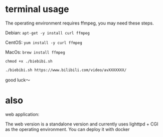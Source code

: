 

terminal usage 
==============

The operating environment requires ffmpeg, you may need these steps.

Debian: `apt-get -y install curl ffmpeg`

CentOS: `yum install -y curl ffmpeg`

MacOs: `brew install ffmpeg`

`chmod +x ./biebibi.sh`

`./biebibi.sh https://www.bilibili.com/video/avXXXXXXX/`

good luck～

also
=====


web application:

The web version is a standalone version and currently uses lighttpd + CGI as the operating environment.
You can deploy it with docker


